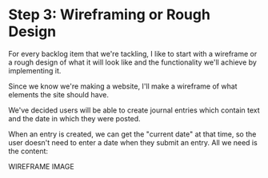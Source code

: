 # Step 3: Wireframing or Rough Design

For every backlog item that we're tackling, I like to start with a wireframe or a rough design of what it will look like and the functionality we'll achieve by implementing it.

Since we know we're making a website, I'll make a wireframe of what elements the site should have.

We've decided users will be able to create journal entries which contain text and the date in which they were posted.

When an entry is created, we can get the "current date" at that time, so the user doesn't need to enter a date when they submit an entry. All we need is the content:

WIREFRAME IMAGE
